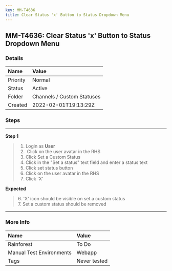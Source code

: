```yaml
---
key: MM-T4636
title: Clear Status 'x' Button to Status Dropdown Menu
---
```


## MM-T4636: Clear Status 'x' Button to Status Dropdown Menu

### Details

| Name     | Value                      |
| :------- | :------------------------- |
| Priority | Normal                     |
| Status   | Active                     |
| Folder   | Channels / Custom Statuses |
| Created  | 2022-02-01T19:13:29Z       |

### Steps

<hr/>

**Step 1**

> <article><ol><li>Login as <strong>User</strong></li><li> Click on the user avatar in the RHS</li><li>Click Set a Custom Status</li><li>Click in the "Set a status" text field and enter a status text</li><li>Click set status button</li><li>Click on the user avatar in the RHS</li><li>Click 'X'</li></ol></article>

**Expected**

> <article>6. 'X' icon should be visible on set a custom status<br />7. Set a custom status should be removed</article>

<hr/>

### More Info

| Name                     | Value        |
| :----------------------- | :----------- |
| Rainforest               | To Do        |
| Manual Test Environments | Webapp       |
| Tags                     | Never tested |

